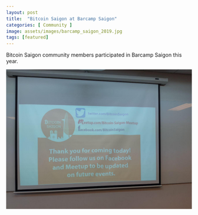 ```yaml
---
layout: post
title:  "Bitcoin Saigon at Barcamp Saigon"
categories: [ Community ]
image: assets/images/barcamp_saigon_2019.jpg
tags: [featured]
---
```

Bitcoin Saigon community members participated in Barcamp Saigon this year.

![](../assets/images/barcamp_presentation_final.jpg)